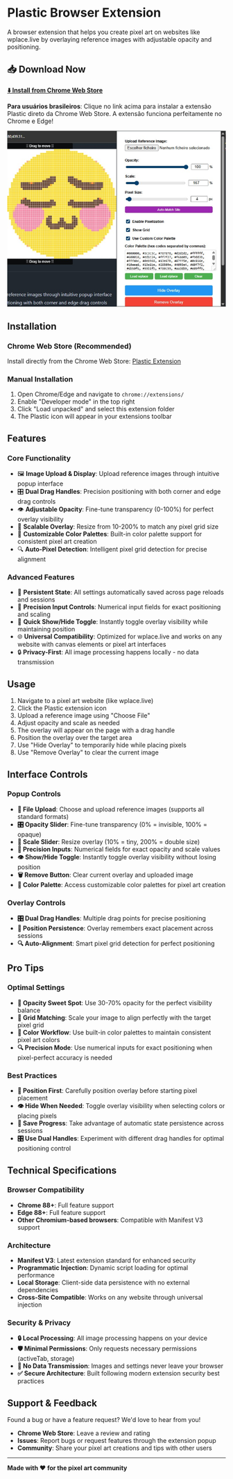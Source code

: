 # Plastic Browser Extension

A browser extension that helps you create pixel art on websites like wplace.live by overlaying reference images with adjustable opacity and positioning.

## 📥 Download Now
**[⬇️ Install from Chrome Web Store](https://chromewebstore.google.com/detail/plastic/jmgohdfjidehbaggidpjikmccilopgpk)**

**Para usuários brasileiros**: Clique no link acima para instalar a extensão Plastic direto da Chrome Web Store. A extensão funciona perfeitamente no Chrome e Edge!

![Plastic Extension in Action](assets/screenshot-1.jpg)

## Installation

### Chrome Web Store (Recommended)
Install directly from the Chrome Web Store: [Plastic Extension](https://chromewebstore.google.com/detail/plastic/jmgohdfjidehbaggidpjikmccilopgpk)

### Manual Installation
1. Open Chrome/Edge and navigate to `chrome://extensions/`
2. Enable "Developer mode" in the top right
3. Click "Load unpacked" and select this extension folder
4. The Plastic icon will appear in your extensions toolbar

## Features

### Core Functionality
- 🖼️ **Image Upload & Display**: Upload reference images through intuitive popup interface
- 🎛️ **Dual Drag Handles**: Precision positioning with both corner and edge drag controls
- 👁️ **Adjustable Opacity**: Fine-tune transparency (0-100%) for perfect overlay visibility
- 📏 **Scalable Overlay**: Resize from 10-200% to match any pixel grid size
- 🎨 **Customizable Color Palettes**: Built-in color palette support for consistent pixel art creation
- 🔍 **Auto-Pixel Detection**: Intelligent pixel grid detection for precise alignment

### Advanced Features
- 💾 **Persistent State**: All settings automatically saved across page reloads and sessions
- 🎯 **Precision Input Controls**: Numerical input fields for exact positioning and scaling
- 👀 **Quick Show/Hide Toggle**: Instantly toggle overlay visibility while maintaining position
- 🌐 **Universal Compatibility**: Optimized for wplace.live and works on any website with canvas elements or pixel art interfaces
- 🔒 **Privacy-First**: All image processing happens locally - no data transmission


## Usage

1. Navigate to a pixel art website (like wplace.live)
2. Click the Plastic extension icon
3. Upload a reference image using "Choose File"
4. Adjust opacity and scale as needed
5. The overlay will appear on the page with a drag handle
6. Position the overlay over the target area
7. Use "Hide Overlay" to temporarily hide while placing pixels
8. Use "Remove Overlay" to clear the current image

## Interface Controls

### Popup Controls
- **📁 File Upload**: Choose and upload reference images (supports all standard formats)
- **🎛️ Opacity Slider**: Fine-tune transparency (0% = invisible, 100% = opaque) 
- **📏 Scale Slider**: Resize overlay (10% = tiny, 200% = double size)
- **🎯 Precision Inputs**: Numerical fields for exact opacity and scale values
- **👁️ Show/Hide Toggle**: Instantly toggle overlay visibility without losing position
- **🗑️ Remove Button**: Clear current overlay and uploaded image
- **🎨 Color Palette**: Access customizable color palettes for pixel art creation

### Overlay Controls
- **🎛️ Dual Drag Handles**: Multiple drag points for precise positioning
- **📍 Position Persistence**: Overlay remembers exact placement across sessions
- **🔍 Auto-Alignment**: Smart pixel grid detection for perfect positioning

## Pro Tips

### Optimal Settings
- **🎯 Opacity Sweet Spot**: Use 30-70% opacity for the perfect visibility balance
- **📏 Grid Matching**: Scale your image to align perfectly with the target pixel grid
- **🎨 Color Workflow**: Use built-in color palettes to maintain consistent pixel art colors
- **🔍 Precision Mode**: Use numerical inputs for exact positioning when pixel-perfect accuracy is needed

### Best Practices  
- **📍 Position First**: Carefully position overlay before starting pixel placement
- **👁️ Hide When Needed**: Toggle overlay visibility when selecting colors or placing pixels
- **💾 Save Progress**: Take advantage of automatic state persistence across sessions
- **🎛️ Use Dual Handles**: Experiment with different drag handles for optimal positioning control

## Technical Specifications

### Browser Compatibility
- **Chrome 88+**: Full feature support
- **Edge 88+**: Full feature support  
- **Other Chromium-based browsers**: Compatible with Manifest V3 support

### Architecture
- **Manifest V3**: Latest extension standard for enhanced security
- **Programmatic Injection**: Dynamic script loading for optimal performance
- **Local Storage**: Client-side data persistence with no external dependencies
- **Cross-Site Compatible**: Works on any website through universal injection

### Security & Privacy
- **🔒 Local Processing**: All image processing happens on your device
- **🛡️ Minimal Permissions**: Only requests necessary permissions (activeTab, storage)
- **🔐 No Data Transmission**: Images and settings never leave your browser
- **✅ Secure Architecture**: Built following modern extension security best practices

## Support & Feedback

Found a bug or have a feature request? We'd love to hear from you!
- **Chrome Web Store**: Leave a review and rating
- **Issues**: Report bugs or request features through the extension popup
- **Community**: Share your pixel art creations and tips with other users

---

**Made with ❤️ for the pixel art community**